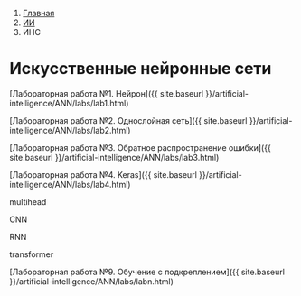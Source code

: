 <ol class="breadcrumb">
  <li class="breadcrumb-item"><a href="{{ site.baseurl }}">Главная</a></li>
  <li class="breadcrumb-item"><a href="{{ site.baseurl }}/artificial-intelligence/index.html">ИИ</a></li>
  <li class="breadcrumb-item active">ИНС</li>
</ol>

# Искусственные нейронные сети

[Лабораторная работа №1. Нейрон]({{ site.baseurl }}/artificial-intelligence/ANN/labs/lab1.html)

[Лабораторная работа №2. Однослойная сеть]({{ site.baseurl }}/artificial-intelligence/ANN/labs/lab2.html)

[Лабораторная работа №3. Обратное распространение ошибки]({{ site.baseurl }}/artificial-intelligence/ANN/labs/lab3.html)

[Лабораторная работа №4. Keras]({{ site.baseurl }}/artificial-intelligence/ANN/labs/lab4.html)

multihead

CNN

RNN

transformer

[Лабораторная работа №9. Обучение с подкреплением]({{ site.baseurl }}/artificial-intelligence/ANN/labs/labn.html)
